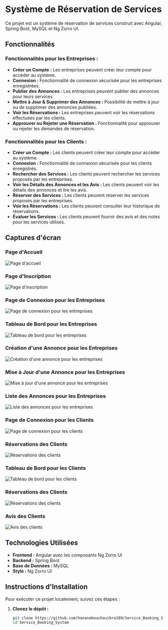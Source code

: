 # Système de Réservation de Services

Ce projet est un système de réservation de services construit avec Angular, Spring Boot, MySQL et Ng Zorro UI.

## Fonctionnalités

### Fonctionnalités pour les Entreprises :
- **Créer un Compte :** Les entreprises peuvent créer leur compte pour accéder au système.
- **Connexion :** Fonctionnalité de connexion sécurisée pour les entreprises enregistrées.
- **Publier des Annonces :** Les entreprises peuvent publier des annonces pour leurs services.
- **Mettre à Jour & Supprimer des Annonces :** Possibilité de mettre à jour ou de supprimer des annonces publiées.
- **Voir les Réservations :** Les entreprises peuvent voir les réservations effectuées par les clients.
- **Approuver ou Rejeter une Réservation :** Fonctionnalité pour approuver ou rejeter les demandes de réservation.

### Fonctionnalités pour les Clients :
- **Créer un Compte :** Les clients peuvent créer leur compte pour accéder au système.
- **Connexion :** Fonctionnalité de connexion sécurisée pour les clients enregistrés.
- **Rechercher des Services :** Les clients peuvent rechercher les services proposés par les entreprises.
- **Voir les Détails des Annonces et les Avis :** Les clients peuvent voir les détails des annonces et lire les avis.
- **Réserver des Services :** Les clients peuvent réserver les services proposés par les entreprises.
- **Voir les Réservations :** Les clients peuvent consulter leur historique de réservations.
- **Évaluer les Services :** Les clients peuvent fournir des avis et des notes pour les services utilisés.

## Captures d'écran

### Page d'Accueil
![Page d'accueil](screenshots/home.PNG "Page d'accueil")

### Page d'Inscription
![Page d'inscription](screenshots/register.PNG "Page d'inscription")

### Page de Connexion pour les Entreprises
![Page de connexion pour les entreprises](screenshots/company-sign.PNG "Page de connexion pour les entreprises")

### Tableau de Bord pour les Entreprises
![Tableau de bord pour les entreprises](screenshots/dash-company.PNG "Tableau de bord pour les entreprises")

### Création d'une Annonce pour les Entreprises
![Création d'une annonce pour les entreprises](screenshots/create-ad-company.PNG "Création d'une annonce pour les entreprises")

### Mise à Jour d'une Annonce pour les Entreprises
![Mise à jour d'une annonce pour les entreprises](screenshots/update-ad-company.PNG "Mise à jour d'une annonce pour les entreprises")

### Liste des Annonces pour les Entreprises
![Liste des annonces pour les entreprises](screenshots/ads-list-company.PNG "Liste des annonces pour les entreprises")

### Page de Connexion pour les Clients
![Page de connexion pour les clients](screenshots/client-sign.PNG "Page de connexion pour les clients")

### Réservations des Clients
![Réservations des clients](screenshots/bookings-client.PNG "Réservations des clients")

### Tableau de Bord pour les Clients
![Tableau de bord pour les clients](screenshots/dash-client.PNG "Tableau de bord pour les clients")

### Réservations des Clients
![Réservations des clients](screenshots/view-bookings-client.PNG "Réservations des clients")

### Avis des Clients
![Avis des clients](screenshots/review-client.PNG "Avis des clients")

## Technologies Utilisées

- **Frontend :** Angular avec les composants Ng Zorro UI
- **Backend :** Spring Boot
- **Base de Données :** MySQL
- **Style :** Ng Zorro UI

## Instructions d'Installation

Pour exécuter ce projet localement, suivez ces étapes :

1. **Clonez le dépôt :**
   ```bash
   git clone https://github.com/hananebouchouikra189/Service_Booking_System.git
   cd Service_Booking_System
